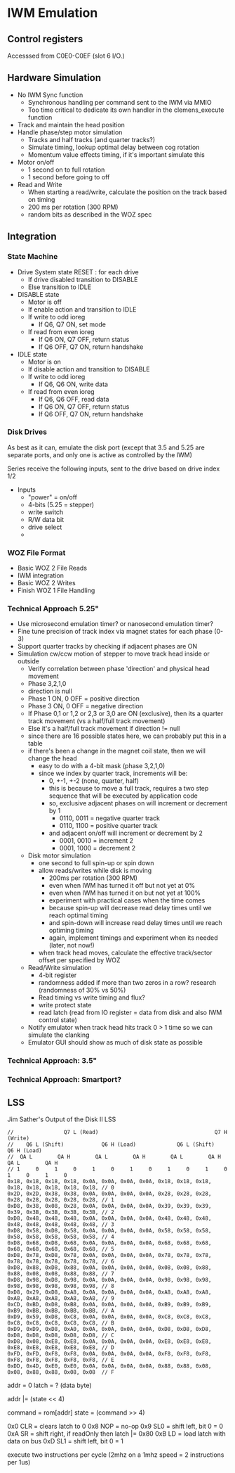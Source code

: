 # IWM Emulation

## Control registers

Accesssed from C0E0-C0EF (slot 6 I/O.)

## Hardware Simulation

* No IWM Sync function
  * Synchronous handling per command sent to the IWM via MMIO
  * Too time critical to dedicate its own handler in the clemens_execute
    function
* Track and maintain the head position
* Handle phase/step motor simulation
  * Tracks and half tracks (and quarter tracks?)
  * Simulate timing, lookup optimal delay between cog rotation
  * Momentum value effects timing, if it's important simulate this
* Motor on/off
  * 1 second on to full rotation
  * 1 second before going to off
* Read and Write
  * When starting a read/write, calculate the position on the track based on
    timing
  * 200 ms per rotation (300 RPM)
  * random bits as described in the WOZ spec

## Integration

### State Machine

* Drive System state RESET : for each drive
  * If drive disabled transition to DISABLE
  * Else transition to IDLE
* DISABLE state
  * Motor is off
  * If enable action and transition to IDLE
  * If write to odd ioreg
    * If Q6, Q7 ON, set mode
  * If read from even ioreg
    * If Q6 ON, Q7 OFF, return status
    * If Q6 OFF, Q7 ON, return handshake
* IDLE state
  * Motor is on
  * If disable action and transition to DISABLE
  * If write to odd ioreg
    * If Q6, Q6 ON, write data
  * If read from even ioreg
    * If Q6, Q6 OFF, read data
    * If Q6 ON, Q7 OFF, return status
    * If Q6 OFF, Q7 ON, return handshake

### Disk Drives

As best as it can, emulate the disk port (except that 3.5 and 5.25 are separate
ports, and only one is active as controlled by the IWM)

Series receive the following inputs, sent to the drive based on drive index 1/2

* Inputs
  * "power" = on/off
  * 4-bits (5.25 = stepper)
  * write switch
  * R/W data bit
  * drive select
  *

### WOZ File Format

* Basic WOZ 2 File Reads
* IWM integration
* Basic WOZ 2 Writes
* Finish WOZ 1 File Handling

### Technical Approach 5.25"

* Use microsecond emulation timer?  or nanosecond emulation timer?
* Fine tune precision of track index via magnet states for each phase (0-3)
* Support quarter tracks by checking if adjacent phases are ON
* Simulation cw/ccw motion of stepper to move track head inside or outside
  * Verify correlation between phase 'direction' and physical head movement
  * Phase 3,2,1,0
  * direction is null
  * Phase 1 ON, 0 OFF = positive direction
  * Phase 3 ON, 0 OFF = negative direction
  * If Phase 0,1 or 1,2 or 2,3 or 3,0 are ON (exclusive), then its a quarter track movement (vs a half/full track movement)
  * Else it's a half/full track movement if direction != null
  * since there are 16 possible states here, we can probably put this in a table
  * if there's been a change in the magnet coil state, then we will change the head
    * easy to do with a 4-bit mask (phase 3,2,1,0)
    * since we index by quarter track, increments will be:
      * 0, +-1, +-2 (none, quarter, half)
      * this is because to move a full track, requires a two step sequence that will be executed by application code
      * so, exclusive adjacent phases on will increment or decrement by 1
        * 0110, 0011 = negative quarter track
        * 0110, 1100 = positive quarter track
      * and adjacent on/off will increment or decrement by 2
        * 0001, 0010 = increment 2
        * 0001, 1000 = decrement 2
  * Disk motor simulation
    * one second to full spin-up or spin down
    * allow reads/writes while disk is moving
      * 200ms per rotation (300 RPM)
      * even when IWM has turned it off but not yet at 0%
      * even when IWM has turned it on but not yet at 100%
      * experiment with practical cases when the time comes
      * because spin-up will decrease read delay times until we reach optimal timing
      * and spin-down will increase read delay times until we reach optiming timing
      * again, implement timings and experiment when its needed (later, not now!)
    * when track head moves, calculate the effective track/sector offset per specified by WOZ
  * Read/Write simulation
    * 4-bit register
    * randomness added if more than two zeros in a row?  research (randomness of 30% vs 50%)
    * Read timing vs write timing and flux?
    * write protect state
    * read latch (read from IO register = data from disk and also IWM control state)
  * Notify emulator when track head hits track 0 > 1 time so we can simulate the clanking
  * Emulator GUI should show as much of disk state as possible

### Technical Approach: 3.5"


### Technical Approach: Smartport?


## LSS

Jim Sather's Output of the Disk II LSS
```
//                Q7 L (Read)                                     Q7 H (Write)
//    Q6 L (Shift)            Q6 H (Load)             Q6 L (Shift)             Q6 H (Load)
//  QA L        QA H        QA L        QA H        QA L        QA H        QA L        QA H
// 1     0     1     0     1     0     1     0     1     0     1     0     1     0     1     0
0x18, 0x18, 0x18, 0x18, 0x0A, 0x0A, 0x0A, 0x0A, 0x18, 0x18, 0x18, 0x18, 0x18, 0x18, 0x18, 0x18, // 0
0x2D, 0x2D, 0x38, 0x38, 0x0A, 0x0A, 0x0A, 0x0A, 0x28, 0x28, 0x28, 0x28, 0x28, 0x28, 0x28, 0x28, // 1
0xD8, 0x38, 0x08, 0x28, 0x0A, 0x0A, 0x0A, 0x0A, 0x39, 0x39, 0x39, 0x39, 0x3B, 0x3B, 0x3B, 0x3B, // 2
0xD8, 0x48, 0x48, 0x48, 0x0A, 0x0A, 0x0A, 0x0A, 0x48, 0x48, 0x48, 0x48, 0x48, 0x48, 0x48, 0x48, // 3
0xD8, 0x58, 0xD8, 0x58, 0x0A, 0x0A, 0x0A, 0x0A, 0x58, 0x58, 0x58, 0x58, 0x58, 0x58, 0x58, 0x58, // 4
0xD8, 0x68, 0xD8, 0x68, 0x0A, 0x0A, 0x0A, 0x0A, 0x68, 0x68, 0x68, 0x68, 0x68, 0x68, 0x68, 0x68, // 5
0xD8, 0x78, 0xD8, 0x78, 0x0A, 0x0A, 0x0A, 0x0A, 0x78, 0x78, 0x78, 0x78, 0x78, 0x78, 0x78, 0x78, // 6
0xD8, 0x88, 0xD8, 0x88, 0x0A, 0x0A, 0x0A, 0x0A, 0x08, 0x08, 0x88, 0x88, 0x08, 0x08, 0x88, 0x88, // 7
0xD8, 0x98, 0xD8, 0x98, 0x0A, 0x0A, 0x0A, 0x0A, 0x98, 0x98, 0x98, 0x98, 0x98, 0x98, 0x98, 0x98, // 8
0xD8, 0x29, 0xD8, 0xA8, 0x0A, 0x0A, 0x0A, 0x0A, 0xA8, 0xA8, 0xA8, 0xA8, 0xA8, 0xA8, 0xA8, 0xA8, // 9
0xCD, 0xBD, 0xD8, 0xB8, 0x0A, 0x0A, 0x0A, 0x0A, 0xB9, 0xB9, 0xB9, 0xB9, 0xBB, 0xBB, 0xBB, 0xBB, // A
0xD9, 0x59, 0xD8, 0xC8, 0x0A, 0x0A, 0x0A, 0x0A, 0xC8, 0xC8, 0xC8, 0xC8, 0xC8, 0xC8, 0xC8, 0xC8, // B
0xD9, 0xD9, 0xD8, 0xA0, 0x0A, 0x0A, 0x0A, 0x0A, 0xD8, 0xD8, 0xD8, 0xD8, 0xD8, 0xD8, 0xD8, 0xD8, // C
0xD8, 0x08, 0xE8, 0xE8, 0x0A, 0x0A, 0x0A, 0x0A, 0xE8, 0xE8, 0xE8, 0xE8, 0xE8, 0xE8, 0xE8, 0xE8, // D
0xFD, 0xFD, 0xF8, 0xF8, 0x0A, 0x0A, 0x0A, 0x0A, 0xF8, 0xF8, 0xF8, 0xF8, 0xF8, 0xF8, 0xF8, 0xF8, // E
0xDD, 0x4D, 0xE0, 0xE0, 0x0A, 0x0A, 0x0A, 0x0A, 0x88, 0x88, 0x08, 0x08, 0x88, 0x88, 0x08, 0x08  // F
```

addr = 0
latch = ? (data byte)

addr |= (state << 4)

command = rom[addr]
state = (command >> 4)

0x0 CLR = clears latch to 0
0x8 NOP = no-op
0x9 SL0 = shift left, bit 0 = 0
0xA SR = shift right, if readOnly then latch |= 0x80
0xB LD = load latch with data on bus
0xD SL1 = shift left, bit 0 = 1

execute two instructions per cycle (2mhz on a 1mhz speed = 2 instructions per 1us)


